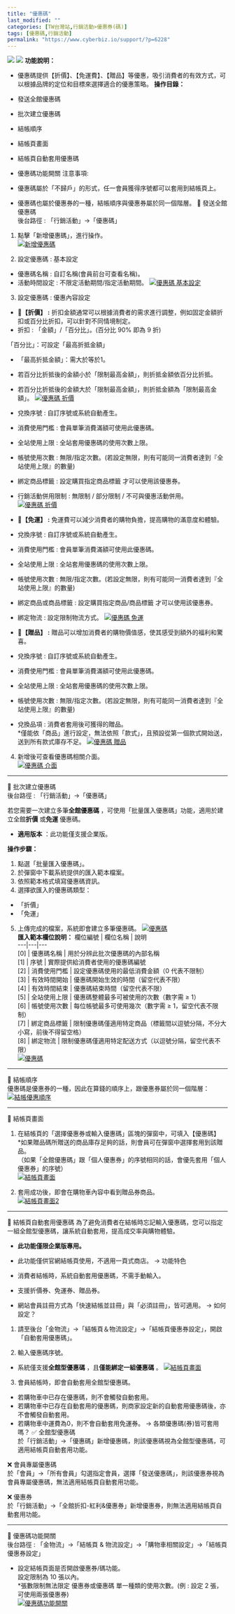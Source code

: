 ```yaml
---
title: "優惠碼"
last_modified: ""
categories: [TW台灣站,行銷活動>優惠券(碼)]
tags: [優惠碼,行銷活動]
permalink: "https://www.cyberbiz.io/support/?p=6228"
---
```


![](https://www.cyberbiz.io/support/wp-content/uploads/適用站別.png)
[![](https://www.cyberbiz.io/support/wp-content/uploads/台灣站.png)](https://www.cyberbiz.io/support/?page_id=2490)
**功能說明：**  

* 優惠碼提供【折價】、【免運費】、【贈品】等優惠，吸引消費者的有效方式，可以根據品牌的定位和目標來選擇適合的優惠策略。
**操作目錄：**

* 發送全館優惠碼
* 批次建立優惠碼
* 結帳順序
* 結帳頁畫面
* 結帳頁自動套用優惠碼
* 優惠碼功能開關
注意事項:  

* 優惠碼屬於「不歸戶」的形式，任一會員獲得序號都可以套用到結帳頁上。
* 優惠碼也屬於優惠券的一種，結帳順序與優惠券屬於同一個階層。
📌 發送全館優惠碼  
後台路徑 : 「行銷活動」→「優惠碼」  


1. 點擊「新增優惠碼」，進行操作。  
[![新增優惠碼](https://www.cyberbiz.io/support/wp-content/uploads/行銷活動-優惠碼01.png)](https://www.cyberbiz.io/support/wp-content/uploads/行銷活動-優惠碼01.png)



2. 設定優惠碼 : 基本設定  

* 優惠碼名稱 : 自訂名稱(會員前台可查看名稱)。
* 活動時間設定 : 不限定活動期間/指定活動期間。
[![優惠碼 基本設定](https://www.cyberbiz.io/support/wp-content/uploads/行銷活動-優惠碼02.png)](https://www.cyberbiz.io/support/wp-content/uploads/行銷活動-優惠碼02.png)



3. 設定優惠碼 : 優惠內容設定  


* 📍**【折價】 :** 折扣金額通常可以根據消費者的需求進行調整，例如固定金額折扣或百分比折扣，可以針對不同情境制定。 
* 折扣 : 「金額」/「百分比」。(百分比 90% 即為 9 折)   

「百分比」：可設定「最高折抵金額」  

* 「最高折抵金額」：需大於等於1。
* 若百分比折抵後的金額小於「限制最高金額」，則折抵金額依百分比折抵。
* 若百分比折抵後的金額大於「限制最高金額」，則折抵金額為「限制最高金額」。
[![優惠碼 折價](https://www.cyberbiz.io/support/wp-content/uploads/行銷活動-優惠碼15.png)](https://www.cyberbiz.io/support/wp-content/uploads/行銷活動-優惠碼15.png)

* 兌換序號 : 自訂序號或系統自動產生。
* 消費使用門檻 : 會員單筆消費滿額可使用此優惠碼。
* 全站使用上限 : 全站套用優惠碼的使用次數上限。
* 帳號使用次數 : 無限/指定次數。(若設定無限，則有可能同一消費者達到『全站使用上限』的數量)
* 綁定商品標籤 : 設定購買指定商品標籤 才可以使用該優惠券。
* 行銷活動併用限制 : 無限制 / 部分限制 / 不可與優惠活動併用。
[![優惠碼 折價](https://www.cyberbiz.io/support/wp-content/uploads/行銷活動-優惠碼03.png)](https://www.cyberbiz.io/support/wp-content/uploads/行銷活動-優惠碼03.png)

* 📍**【免運】 :** 免運費可以減少消費者的購物負擔，提高購物的滿意度和體驗。 
* 兌換序號 : 自訂序號或系統自動產生。
* 消費使用門檻 : 會員單筆消費滿額可使用此優惠碼。
* 全站使用上限 : 全站套用優惠碼的使用次數上限。
* 帳號使用次數 : 無限/指定次數。(若設定無限，則有可能同一消費者達到『全站使用上限』的數量)
* 綁定商品或商品標籤 : 設定購買指定商品/商品標籤 才可以使用該優惠券。
* 綁定物流 : 設定限制物流方式。
[![優惠碼 免運](https://www.cyberbiz.io/support/wp-content/uploads/行銷活動-優惠碼04.png)](https://www.cyberbiz.io/support/wp-content/uploads/行銷活動-優惠碼04.png)

* 📍**【贈品】 :** 贈品可以增加消費者的購物價值感，使其感受到額外的福利和驚喜。 
* 兌換序號 : 自訂序號或系統自動產生。
* 消費使用門檻 : 會員單筆消費滿額可使用此優惠碼。
* 全站使用上限 : 全站套用優惠碼的使用次數上限。
* 帳號使用次數 : 無限/指定次數。(若設定無限，則有可能同一消費者達到『全站使用上限』的數量)
* 兌換品項 : 消費者套用後可獲得的贈品。  
*僅能依「商品」進行設定，無法依照「款式」，且預設從第一個款式開始送，送到所有款式庫存不足。
[![優惠碼 贈品](https://www.cyberbiz.io/support/wp-content/uploads/行銷活動-優惠碼05.png)](https://www.cyberbiz.io/support/wp-content/uploads/行銷活動-優惠碼05.png)



4. 新增後可查看優惠碼相關介面。  
[![優惠碼 介面](https://www.cyberbiz.io/support/wp-content/uploads/行銷活動-優惠碼06.png)](https://www.cyberbiz.io/support/wp-content/uploads/行銷活動-優惠碼06.png)

* * *

📌 批次建立優惠碼  
後台路徑 : 「行銷活動」→「優惠碼」  

若您需要一次建立多筆**全館優惠碼** ，可使用「批量匯入優惠碼」功能，適用於建立全館**折價** 或**免運** 優惠碼。  

* **適用版本** ：此功能僅支援企業版。

**操作步驟：**

1. 點選「批量匯入優惠碼」。
2. 於彈窗中下載系統提供的匯入範本檔案。
3. 依照範本格式填寫優惠碼資訊。
4. 選擇欲匯入的優惠碼類型： 
* 「折價」
* 「免運」
5. 上傳完成的檔案，系統即會建立多筆優惠碼。
[![優惠碼](https://www.cyberbiz.io/support/wp-content/uploads/行銷活動-優惠碼17.png)](https://www.cyberbiz.io/support/wp-content/uploads/行銷活動-優惠碼17.png)  
**匯入範本欄位說明：** 欄位編號 | 欄位名稱 | 說明  
---|---|---  
[0] | 優惠碼名稱 | 用於分辨此批次優惠碼的內部名稱  
[1] | 序號 | 實際提供給消費者使用的優惠碼編號  
[2] | 消費使用門檻 | 設定優惠碼使用的最低消費金額（0 代表不限制）  
[3] | 有效時間開始 | 優惠碼開始生效的時間（留空代表不限）  
[4] | 有效時間結束 | 優惠碼結束時間（留空代表不限）  
[5] | 全站使用上限 | 優惠碼整體最多可被使用的次數（數字需 ≥ 1）  
[6] | 帳號使用次數 | 每位帳號最多可使用幾次（數字需 ≥ 1，留空代表不限制）  
[7] | 綁定商品標籤 | 限制優惠碼僅適用特定商品（標籤間以逗號分隔，不分大小寫，前後不得留空格）  
[8] | 綁定物流 | 限制優惠碼僅適用特定配送方式（以逗號分隔，留空代表不限）  
[![優惠碼](https://www.cyberbiz.io/support/wp-content/uploads/行銷活動-優惠碼18.png)](https://www.cyberbiz.io/support/wp-content/uploads/行銷活動-優惠碼18.png)

* * *

📌 結帳順序  
優惠碼是優惠券的一種，因此在算錢的順序上，跟優惠券屬於同一個階層：  
[![結帳優惠順序](https://www.cyberbiz.io/support/wp-content/uploads/2021/12/TOP02.png)](https://www.cyberbiz.io/support/wp-content/uploads/2021/12/TOP02.png)

* * *

📌 結帳頁畫面  

1. 在結帳頁的「選擇優惠券或輸入優惠碼」區塊的彈窗中，可填入【優惠碼】  
*如果贈品碼所贈送的商品庫存足夠的話，則會員可在彈窗中選擇套用到該贈品。  
（如果「全館優惠碼」跟「個人優惠券」的序號相同的話，會優先套用「個人優惠券」的序號）  
[![結帳頁畫面](https://www.cyberbiz.io/support/wp-content/uploads/行銷活動-優惠碼08.png)](https://www.cyberbiz.io/support/wp-content/uploads/行銷活動-優惠碼08.png)



2. 套用成功後，即會在購物車內容中看到贈品券商品。  
[![結帳頁畫面2](https://www.cyberbiz.io/support/wp-content/uploads/行銷活動-優惠碼09.png)](https://www.cyberbiz.io/support/wp-content/uploads/行銷活動-優惠碼09.png)



* * *

📌 結帳頁自動套用優惠碼 為了避免消費者在結帳時忘記輸入優惠碼，您可以指定一組全館型優惠碼，讓系統自動套用，提高成交率與購物體驗。  

* **此功能僅限企業版專用。**
* 此功能僅供官網結帳頁使用，不適用一頁式商店。
→ 功能特色

* 消費者結帳時，系統自動套用優惠碼，不需手動輸入。
* 支援折價券、免運券、贈品券。
* 網站會員註冊方式為「快速結帳並註冊」與「必須註冊」，皆可適用。
→ 如何設定？

1. 請至後台「金物流」→「結帳頁＆物流設定」→「結帳頁優惠券設定」，開啟「自動套用優惠碼」。


2. 輸入優惠碼序號。  

* 系統僅支援**全館型優惠碼** ，且**僅能綁定一組優惠碼** 。
[![結帳頁畫面](https://www.cyberbiz.io/support/wp-content/uploads/行銷活動-優惠碼16.png)](https://www.cyberbiz.io/support/wp-content/uploads/行銷活動-優惠碼16.png)

3. 會員結帳時，即會自動套用全館型優惠碼。 
* 若購物車中已存在優惠碼，則不會觸發自動套用。
* 若購物車中已存在自動套用的優惠碼，則商家設定新的自動套用優惠碼後，亦不會觸發自動套用。
* 若購物車中運費為0，則不會自動套用免運券。
→ 各類優惠碼(券)皆可套用嗎？ ✅ 全館型優惠碼  
於「行銷活動」→「優惠碼」新增優惠碼，則該優惠碼視為全館型優惠碼，可適用結帳頁自動套用功能。  

❌ 會員專屬優惠碼  
於「會員」→「所有會員」勾選指定會員，選擇「發送優惠碼」，則該優惠券視為會員專屬優惠碼，無法適用結帳頁自動套用功能。  

❌ 優惠券  
於「行銷活動」→「全館折扣-紅利&優惠券」新增優惠券，則無法適用結帳頁自動套用功能。  

* * *

📌 優惠碼功能開關  
後台路徑 :  「金物流」→「結帳頁 & 物流設定」→「購物車相關設定」→「結帳頁優惠券設定」  


* 設定結帳頁面是否開啟優惠券/碼功能。  
設定限制為 10 張以內。  
*張數限制無法限定 優惠券或優惠碼 單一種類的使用次數。(例 : 設定 2 張，可使用兩張優惠券)  
[![優惠碼功能開關](https://www.cyberbiz.io/support/wp-content/uploads/行銷活動-優惠碼13.png)](https://www.cyberbiz.io/support/wp-content/uploads/行銷活動-優惠碼13.png)



